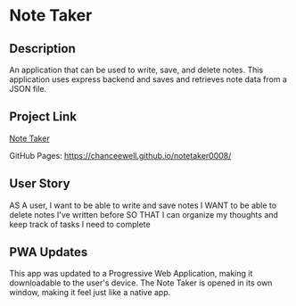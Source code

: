 # Note Taker

## Description
An application that can be used to write, save, and delete notes. This application uses express backend and saves and retrieves note data from a JSON file.

## Project Link
[Note Taker](https://vast-taiga-90852.herokuapp.com/)

GitHub Pages: https://chanceewell.github.io/notetaker0008/



## User Story
AS A user, I want to be able to write and save notes
I WANT to be able to delete notes I've written before
SO THAT I can organize my thoughts and keep track of tasks I need to complete

## PWA Updates
This app was updated to a Progressive Web Application, making it downloadable to the user's device. The Note Taker is opened in its own window, making it feel just like a native app. 





